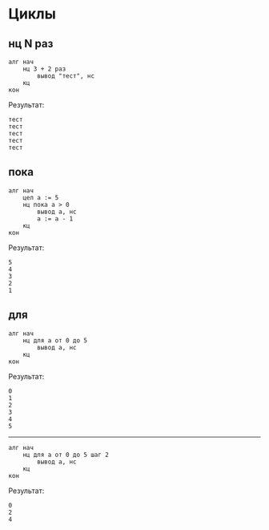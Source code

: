 # Циклы

## нц N раз

```1c
алг нач
    нц 3 + 2 раз
        вывод "тест", нс
    кц
кон
```

Результат:

```
тест
тест
тест
тест
тест
```

## пока

```1c
алг нач
    цел а := 5
    нц пока а > 0
        вывод а, нс
        а := а - 1
    кц
кон
```

Результат:

```
5
4
3
2
1
```

## для

```1c
алг нач
    нц для а от 0 до 5
        вывод а, нс
    кц
кон
```

Результат:

```
0
1
2
3
4
5
```

---

```1c
алг нач
    нц для а от 0 до 5 шаг 2
        вывод а, нс
    кц
кон
```

Результат:

```
0
2
4
```
